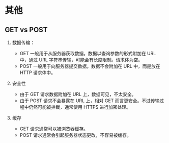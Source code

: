 # 其他

## GET vs POST

1. 数据传输：

   - GET 一般用于从服务器获取数据。数据以查询参数的形式附加在 URL 中，通过 URL 字符串传输，可能会有长度限制。请求体为空。
   - POST 一般用于向服务器提交数据。数据不会附加在 URL 中，而是放在 HTTP 请求体中。

2. 安全性

   - 由于 GET 请求数据附加在 URL 上，数据可见，不太安全。
   - 由于 POST 请求不会暴露在 URL 上，相对 GET 而言更安全。不过传输过程中仍然可能被拦截，通常使用 HTTPS 进行加密处理。

3. 缓存

   - GET 请求通常可以被浏览器缓存。
   - POST 请求通常会引起服务器状态更改，不容易被缓存。
